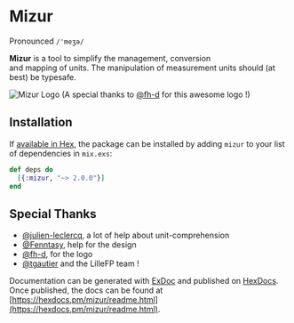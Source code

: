 # Mizur
Pronounced `/'meʒə/`

**Mizur** is a tool to simplify the management, conversion  
and mapping of units. 
The manipulation of measurement units should (at best) 
be typesafe.

![Mizur Logo](images/logo.png)
(A special thanks to [@fh-d](https://github.com/fh-d) for this awesome logo !)


## Installation

If [available in Hex](https://hex.pm/docs/publish), the package can be installed
by adding `mizur` to your list of dependencies in `mix.exs`:

```elixir
def deps do
  [{:mizur, "~> 2.0.0"}]
end
```

## Special Thanks

- [@julien-leclercq](https://github.com/julien-leclercq), a lot of help about unit-comprehension
- [@Fenntasy](https://github.com/Fenntasy), help for the design
- [@fh-d](https://github.com/fh-d), for the logo
- [@tgautier](https://github.com/tgautier) and the LilleFP team !

Documentation can be generated with [ExDoc](https://github.com/elixir-lang/ex_doc)
and published on [HexDocs](https://hexdocs.pm). Once published, the docs can
be found at [https://hexdocs.pm/mizur/readme.html](https://hexdocs.pm/mizur/readme.html).

